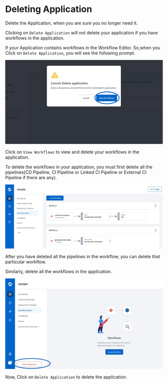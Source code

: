 # Deleting Application

Delete the Application, when you are sure you no longer need it.

Clicking on `Delete Application` will not delete your application if you have workflows in the application.

If your Application contains workflows in the Workflow Editor. So,when you Click on `Delete Application`, you will see the following prompt.

![](../.gitbook/assets/deleting-warnning%20%281%29.jpg)

Click on `View Workflows` to view and delete your workflows in the application.

To delete the workflows in your application, you must first delete all the pipelines\(CD Pipeline, CI Pipeline or Linked CI Pipeline or External CI Pipeline if there are any\).

![](../.gitbook/assets/deleting-workflow%20%281%29.jpg)

After you have deleted all the pipelines in the workflow, you can delete that particular workflow.

Similarly, delete all the workflows in the application.

![](../.gitbook/assets/delete_app3%20%281%29.jpg)

Now, Click on `Delete Application` to delete the application.

